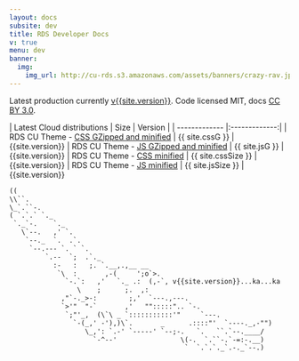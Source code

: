 ```yaml
---
layout: docs
subsite: dev
title: RDS Developer Docs
v: true
menu: dev
banner:
  img:
    img_url: http://cu-rds.s3.amazonaws.com/assets/banners/crazy-rav.jpg
---
```

Latest production currently  [v{{site.version}}](https://github.com/ravendesignsystem/rds/releases). Code licensed MIT, docs [CC BY 3.0](https://creativecommons.org/licenses/by/3.0/).


| Latest Cloud distributions        | Size |  Version          | 
| ------------- |:-------------:| 
| RDS CU Theme - [CSS GZipped and minified](http://cu-rds.s3.amazonaws.com/rds/{{site.version}}/rds-cu.gz.css) | {{ site.cssG }} | {{site.version}}
| RDS CU Theme - [JS GZipped and minified](http://cu-rds.s3.amazonaws.com/rds/{{site.version}}/rds-cu.gz.js)  | {{ site.jsG }} | {{site.version}}
| RDS CU Theme - [CSS minified](http://cu-rds.s3.amazonaws.com/rds/{{site.version}}/rds-cu.css)     | {{ site.cssSize }} |  {{site.version}}
| RDS CU Theme - [JS minified](http://cu-rds.s3.amazonaws.com/rds/{{site.version}}/rds-cu.js) | {{ site.jsSize }}  | {{site.version}} 


```xml
((
\\``.
\_`.``-.
( `.`.` `._
 `._`-.    `._
   \`--.   ,' `.
    `--._  `.  .`.
     `--.--- `. ` `.
         `.--  `;  .`._
           :-   :   ;. `.__,.,__ __
            `\  :       ,-(     ';o`>.
              `-.`:   ,'   `._ .:  (,-`, v{{site.version}}...ka...ka
                 \    ;      ;.  ,:
             ,"`-._>-:        ;,'  `---.,---.
             `>'"  "-`       ,'   "":::::".. `-.
              `;"'_,  (\`\ _ `:::::::::::'"     `---.
                `-(_,' -'),)\`.       _      .::::"'  `----._,-"")
                   \_,': `.-' `-----' `--;-.   `.   ``.`--.____/
                     `-^--'                \(-.  `.``-.`-=:-.__)
                                            `  `.`.`._`.-._`--.)
                               
```
